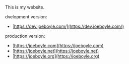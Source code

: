 This is my website.

dvelopment version:
* [https://dev.joeboyle.com/](https://dev.joeboyle.com/)

production version:
* [https://joeboyle.com](https://joeboyle.com)
* [https://joeboyle.net](https://joeboyle.net)
* [https://joeboyle.org](https://joeboyle.org)
